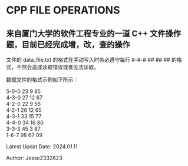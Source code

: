 # CPP FILE OPERATIONS

## 来自厦门大学的软件工程专业的一道 C++ 文件操作题，目前已经完成增，改，查的操作

文件的 data_file.txt 的格式在手动写入时务必遵守每行 #-#-# ## ## ## 的格式，不然会造成读取错误或者无法读取。

数据文件的格式示例如下所示：

5-0-0 23 9 85  
4-3-0 27 12 67  
4-2-0 22 9 56  
4-2-1 26 12 65  
4-3-1 33 15 77  
4-4-0 34 16 80  
3-3-3 45 3 87  
1-6-7 98 67 09  

Latest Updat Date: 2024.01.11

Author: JesseZ332623

